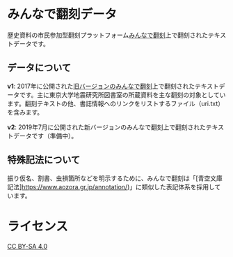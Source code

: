 # みんなで翻刻データ
歴史資料の市民参加型翻刻プラットフォーム[みんなで翻刻](https://honkoku.org/)上で翻刻されたテキストデータです。

## データについて
**v1**: 2017年に公開された[旧バージョンのみんなで翻刻](https://v1.honkoku.org/)上で翻刻されたテキストデータです。主に東京大学地震研究所図書室の所蔵資料を主な翻刻の対象としています。翻刻テキストの他、書誌情報へのリンクをリストするファイル（uri.txt）を含みます。

**v2**: 2019年7月に公開された新バージョンのみんなで翻刻上で翻刻されたテキストデータです（準備中）。

## 特殊記法について
振り仮名、割書、虫損箇所などを明示するために、みんなで翻刻は「[青空文庫記法]https://www.aozora.gr.jp/annotation/)」に類似した表記体系を採用しています。

# ライセンス
[CC BY-SA 4.0](https://creativecommons.org/licenses/by-sa/4.0/deed.ja)
